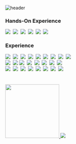 ![header](https://capsule-render.vercel.app/api?type=waving&color=10:000080,100:FFFFF3&height=150&fontAlign=15&rotate=0&fontAlignY=30&descAlign=70&text=TaeHoon%20Kim&fontSize=30&fontColor=F6F6FF)
<div align="left" > 
<h3>Hands-On Experience</h3>
  <img src="https://img.shields.io/badge/ios-000000?style=flat-square&logo=apple&logoColor=white"/>&nbsp
  <img src="https://img.shields.io/badge/Swift-F05138?style=flat-square&logo=Swift&logoColor=white"/>&nbsp 
  <img src="https://img.shields.io/badge/Andorid-3DDC84?style=flat-square&logo=Android&logoColor=white"/>&nbsp 
  <img src="https://img.shields.io/badge/Kotlin-7F52FF?style=flat-square&logo=Kotlin&logoColor=white"/>&nbsp
  <img src="https://img.shields.io/badge/Oracle-F80000?style=flat-square&logo=Oracle&logoColor=white"/>&nbsp
  <img src="https://img.shields.io/badge/Seasar2-005394?style=flat-square&logo=JSP&logoColor=white"/>&nbsp   
</div>
<div align="left" > 
<h3>Experience</h3>
  <img src="https://img.shields.io/badge/Java-007396?style=flat-square&&logo=OpenJDK&logoColor=white"/>&nbsp
  <img src="https://img.shields.io/badge/Python-3776AB?style=flat-square&&logo=python&logoColor=white"/>&nbsp
  <img src="https://img.shields.io/badge/C-368CCB?style=flat-square&logo=C&logoColor=white"/>&nbsp 
  <img src="https://img.shields.io/badge/C Sharp-239120?style=flat-square&logo=C Sharp&logoColor=white"/>&nbsp 
  <img src="https://img.shields.io/badge/PHP-777BB4?style=flat-square&logo=php&logoColor=white"/>&nbsp 
  <img src="https://img.shields.io/badge/JSP-FF2D20?style=flat-square&logo=JSP&logoColor=white"/>&nbsp
  <img src="https://img.shields.io/badge/JavaScript-F7DF1E?style=flat-square&logo=JavaScript&logoColor=white"/>&nbsp 
  <img src="https://img.shields.io/badge/HTML5-E34F26?style=flat-square&logo=HTML5&logoColor=white"/>&nbsp 
  <img src="https://img.shields.io/badge/CSS3-1572B6?style=flat-square&logo=CSS3&logoColor=white"/>&nbsp 
  <br>
  <img src="https://img.shields.io/badge/Laravel-FF2D20?style=flat-square&logo=Laravel&logoColor=white"/>&nbsp 
  <img src="https://img.shields.io/badge/React-61DAFB?style=flat-square&logo=React&logoColor=black"/>
  <img src="https://img.shields.io/badge/Node.js-339933?style=flat-square&logo=Node.js&logoColor=white"/>&nbsp 
  <img src="https://img.shields.io/badge/SpringBoot-6DB33f?style=flat-square&logo=SpringBoot&logoColor=white"/>&nbsp
  <img src="https://img.shields.io/badge/Jupyter Notebook-F37626?style=flat-square&logo=Jupyter&logoColor=white"/>&nbsp 
  <img src="https://img.shields.io/badge/TensorFlow-FF6F00?style=flat-square&logo=TensorFlow&logoColor=white"/>&nbsp 
  <img src="https://img.shields.io/badge/Unity-111111?style=flat-square&logo=Unity&logoColor=white"/>&nbsp
  <img src="https://img.shields.io/badge/AWS-232F3E?style=flat-square&logo=Amazon AWS&logoColor=white"/>&nbsp
  <br>
  <img src="https://img.shields.io/badge/MySQL-4479A1?style=flat-square&logo=MySQL&logoColor=white"/>&nbsp 
  <img src="https://img.shields.io/badge/SQLite-003B57?style=flat-square&logo=SQLite&logoColor=white"/>&nbsp 
  <img src="https://img.shields.io/badge/Apache Tomcat-F8DC70?style=flat-square&logo=Apache Tomcat&logoColor=black"/>&nbsp 
  <img src="https://img.shields.io/badge/jQuery-0769AD?style=flat-square&logo=jQuery&logoColor=white"/>&nbsp 
  <img src="https://img.shields.io/badge/Bootstrap-7952B3?style=flat-square&logo=Bootstrap&logoColor=white"/>&nbsp
  <img src="https://img.shields.io/badge/Docker-2496ED?style=flat-square&logo=Docker&logoColor=white"/>&nbsp 
  <img src="https://img.shields.io/badge/VirtualBox-183A61?style=flat-square&logo=VirtualBox&logoColor=white"/>&nbsp 
  <img src="https://img.shields.io/badge/Raspberry Pi-A22846?style=flat-square&logo=Raspberry Pi&logoColor=white"/>&nbsp 
</div>

#

<div align="left" >
  <a href="https://www.credly.com/badges/b10a75a4-9520-4849-994b-d19da8cc2ece/public_url">
    <img src="https://user-images.githubusercontent.com/59690816/172753872-df5b3d75-e4a3-4e79-9812-22a5d31d5c71.png" height="170"/>
  </a>
  <a>
  <img src="http://mazassumnida.wtf/api/v2/generate_badge?boj=rlaxogns6515"> 
  </a>
</div>
  


 




